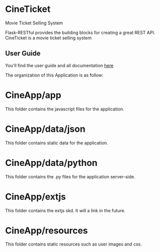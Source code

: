 
# CineTicket
Movie Ticket Selling System 

Flask-RESTful provides the building blocks for creating a great REST API.
CineTicket is a movie ticket selling system 

## User Guide

You'll find the user guide and all documentation [here](http://flask-restful.readthedocs.org/en/latest/)


The organization of this Application is as follow:

# CineApp/app
This folder contains the javascript files for the application.

# CineApp/data/json
This folder contains static data for the application.

# CineApp/data/python
This folder contains the .py files for the application server-side.

# CineApp/extjs
This folder contains the extjs skd. It will a link in the future.

# CineApp/resources
This folder contains static resources such as user images and css.

